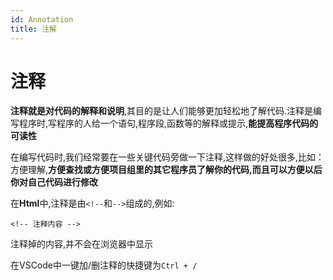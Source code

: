 ```yaml
---
id: Annotation
title: 注解
---
```


# 注释

**注释就是对代码的解释和说明**,其目的是让人们能够更加轻松地了解代码.注释是编写程序时,写程序的人给一个语句,程序段,函数等的解释或提示,**能提高程序代码的可读性**

在编写代码时,我们经常要在一些关键代码旁做一下注释,这样做的好处很多,比如：方便理解,**方便查找或方便项目组里的其它程序员了解你的代码,而且可以方便以后你对自己代码进行修改**

在**Html**中,注释是由`<!--`和`-->`组成的,例如:

`<!-- 注释内容 -->`

注释掉的内容,并不会在浏览器中显示

在VSCode中一键加/删注释的快捷键为`Ctrl + /`
